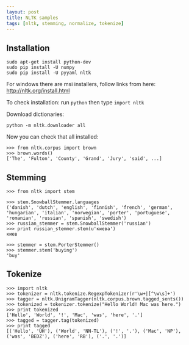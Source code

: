 ```yaml
---
layout: post
title: NLTK samples
tags: [nltk, stemming, normalize, tokenize]
---
```


Installation
------------

	sudo apt-get install python-dev
	sudo pip install -U numpy
	sudo pip install -U pyyaml nltk

For windows there are msi installers, follow links from here: http://nltk.org/install.html

To check installation: run `python` then type `import nltk`

Download dictionaries:

	python -m nltk.downloader all


Now you can check that all installed:

	>>> from nltk.corpus import brown
	>>> brown.words()
	['The', 'Fulton', 'County', 'Grand', 'Jury', 'said', ...]

Stemming
--------

	>>> from nltk import stem

	>>> stem.SnowballStemmer.languages
	('danish', 'dutch', 'english', 'finnish', 'french', 'german', 'hungarian', 'italian', 'norwegian', 'porter', 'portuguese', 'romanian', 'russian', 'spanish', 'swedish')
	>>> russian_stemmer = stem.SnowballStemmer('russian')
	>>> print russian_stemmer.stem(u'киева')
	киев

	>>> stemmer = stem.PorterStemmer()
	>>> stemmer.stem('buying')
	'buy'

Tokenize
--------

	>>> import nltk
	>>> tokenizer = nltk.tokenize.RegexpTokenizer(r'\w+|[^\w\s]+')
	>>> tagger = nltk.UnigramTagger(nltk.corpus.brown.tagged_sents())
	>>> tokenized = tokenizer.tokenize("Hello World! Mac was here.")
	>>> print tokenized
	['Hello', 'World', '!', 'Mac', 'was', 'here', '.']
	>>> tagged = tagger.tag(tokenized)
	>>> print tagged
	[('Hello', 'UH'), ('World', 'NN-TL'), ('!', '.'), ('Mac', 'NP'), ('was', 'BEDZ'), ('here', 'RB'), ('.', '.')]